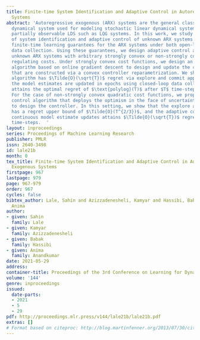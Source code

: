 ```yaml
---
title: Finite-time System Identification and Adaptive Control in Autoregressive Exogenous
  Systems
abstract: 'Autoregressive exogenous (ARX) systems are the general class of input-output
  dynamical system used for modeling stochastic linear dynamical system (LDS) including
  partially observable LDS such as LQG systems. In this work, we study the problem
  of system identification and adaptive control of unknown ARX systems. We provide
  finite-time learning guarantees for the ARX systems under both open-loop and closed-loop
  data collection. Using these guarantees, we design adaptive control algorithms for
  unknown ARX systems with arbitrary strongly convex or non-strongly convex quadratic
  regulating costs. Under strongly convex cost functions, we design an adaptive control
  algorithm based on online gradient descent to design and update the controllers
  that are constructed via a convex controller reparametrization. We show that our
  algorithm has $\Tilde{O}(\sqrt{T})$ regret via explore and commit approach and if
  the model estimates are updated in epochs using closed-loop data collection, it
  attains the optimal regret of $\text{polylog}(T)$ after $T$ time-steps of interaction.
  For the case of non-strongly convex quadratic cost functions, we propose an adaptive
  control algorithm that deploys the optimism in the face of uncertainty principle
  to design the controller. In this setting, we show that the explore and commit approach
  has a regret upper bound of $\Tilde{O}(T^{2/3})$, and the adaptive control with
  continuous model estimate updates attains $\Tilde{O}(\sqrt{T})$ regret after $T$
  time-steps.  '
layout: inproceedings
series: Proceedings of Machine Learning Research
publisher: PMLR
issn: 2640-3498
id: lale21b
month: 0
tex_title: Finite-time System Identification and Adaptive Control in Autoregressive
  Exogenous Systems
firstpage: 967
lastpage: 979
page: 967-979
order: 967
cycles: false
bibtex_author: Lale, Sahin and Azizzadenesheli, Kamyar and Hassibi, Babak and Anandkumar,
  Anima
author:
- given: Sahin
  family: Lale
- given: Kamyar
  family: Azizzadenesheli
- given: Babak
  family: Hassibi
- given: Anima
  family: Anandkumar
date: 2021-05-29
address:
container-title: Proceedings of the 3rd Conference on Learning for Dynamics and Control
volume: '144'
genre: inproceedings
issued:
  date-parts:
  - 2021
  - 5
  - 29
pdf: http://proceedings.mlr.press/v144/lale21b/lale21b.pdf
extras: []
# Format based on citeproc: http://blog.martinfenner.org/2013/07/30/citeproc-yaml-for-bibliographies/
---
```

